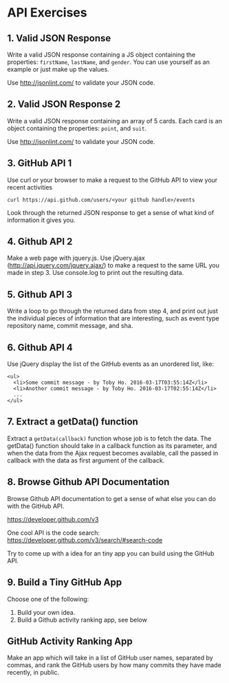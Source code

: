 # API Exercises

## 1. Valid JSON Response

Write a valid JSON response containing a JS object containing the properties: `firstName`, `lastName`, and `gender`. You can use yourself as an example or just make up the values.

Use http://jsonlint.com/ to validate your JSON code.

## 2. Valid JSON Response 2

Write a valid JSON response containing an array of 5 cards. Each card is an object containing the properties: `point`, and `suit`.

Use http://jsonlint.com/ to validate your JSON code.

## 3. GitHub API 1

Use curl or your browser to make a request to the GitHub API to view your recent activities

```
curl https://api.github.com/users/<your github handle>/events
```

Look through the returned JSON response to get a sense of what kind of information it gives you.

## 4. Github API 2

Make a web page with jquery.js. Use jQuery.ajax (http://api.jquery.com/jquery.ajax/) to make a request to the same URL you made in step 3. Use console.log to print out the resulting data.

## 5. Github API 3

Write a loop to go through the returned data from step 4, and print out just the individual pieces of information that are interesting, such as event type repository name, commit message, and sha.

## 6. Github API 4

Use jQuery display the list of the GitHub events as an unordered list, like:

```
<ul>
  <li>Some commit message - by Toby Ho. 2016-03-17T03:55:14Z</li>
  <li>Another commit message - by Toby Ho. 2016-03-17T02:55:14Z</li>
  ...
</ul>
```

## 7. Extract a getData() function

Extract a `getData(callback)` function whose job is to fetch the data. The getData() function should take in a callback function as its parameter, and when the data from the Ajax request becomes available, call the passed in callback with the data as first argument of the callback.

## 8. Browse Github API Documentation

Browse Github API documentation to get a sense of what else you can do with the GitHub API.

https://developer.github.com/v3

One cool API is the code search:
https://developer.github.com/v3/search/#search-code

Try to come up with a idea for an tiny app you can build using the GitHub API.

## 9. Build a Tiny GitHub App

Choose one of the following:

1. Build your own idea.
2. Build a Github activity ranking app, see below

## GitHub Activity Ranking App

Make an app which will take in a list of GitHub user names, separated by commas, and rank the GitHub users by how many commits they have made recently, in public.
